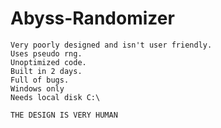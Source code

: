 # Abyss-Randomizer
	Very poorly designed and isn't user friendly.
	Uses pseudo rng.
	Unoptimized code.
	Built in 2 days.
	Full of bugs.
	Windows only
	Needs local disk C:\
	
	THE DESIGN IS VERY HUMAN 
	
